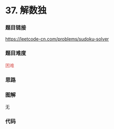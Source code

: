 # 37. 解数独

### 题目链接

https://leetcode-cn.com/problems/sudoku-solver

### 题目难度

<font color=#D9534F>困难</font>

### 思路



### 图解

无

### 代码

```python
```